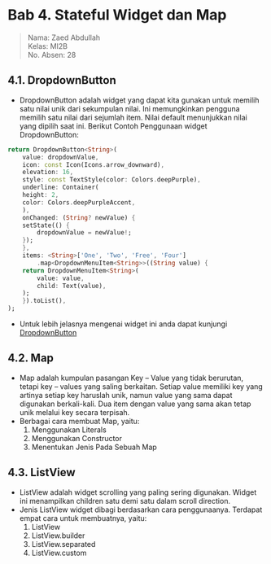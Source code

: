 # Bab 4. Stateful Widget dan Map
> Nama: Zaed Abdullah  
Kelas: MI2B  
No. Absen: 28
## 4.1. DropdownButton
* DropdownButton adalah widget yang dapat kita gunakan untuk memilih satu nilai unik dari sekumpulan nilai. Ini memungkinkan pengguna memilih satu nilai dari sejumlah item. Nilai default menunjukkan nilai yang dipilih saat ini.
Berikut Contoh Penggunaan widget DropdownButton:
```dart
return DropdownButton<String>(
    value: dropdownValue,
    icon: const Icon(Icons.arrow_downward),
    elevation: 16,
    style: const TextStyle(color: Colors.deepPurple),
    underline: Container(
    height: 2,
    color: Colors.deepPurpleAccent,
    ),
    onChanged: (String? newValue) {
    setState(() {
        dropdownValue = newValue!;
    });
    },
    items: <String>['One', 'Two', 'Free', 'Four']
        .map<DropdownMenuItem<String>>((String value) {
    return DropdownMenuItem<String>(
        value: value,
        child: Text(value),
    );
    }).toList(),
);
```
* Untuk lebih jelasnya mengenai widget ini anda dapat kunjungi [DropdownButton](https://api.flutter.dev/flutter/material/DropdownButton-class.html)
## 4.2. Map
* Map adalah kumpulan pasangan Key – Value yang tidak berurutan, tetapi key – values yang saling berkaitan. Setiap value memiliki key yang artinya setiap key haruslah unik, namun value yang sama dapat digunakan berkali-kali. Dua item dengan value yang sama akan tetap unik melalui key secara terpisah.
* Berbagai cara membuat Map, yaitu:
    1. Menggunakan Literals
    1. Menggunakan Constructor
    1. Menentukan Jenis Pada Sebuah Map
## 4.3. ListView
* ListView adalah widget scrolling yang paling sering digunakan. Widget ini menampilkan children satu demi satu dalam scroll direction.
* Jenis ListView widget dibagi berdasarkan cara penggunaanya. Terdapat empat cara untuk membuatnya, yaitu:
    1. ListView
    1. ListView.builder
    1. ListView.separated
    1. ListView.custom

